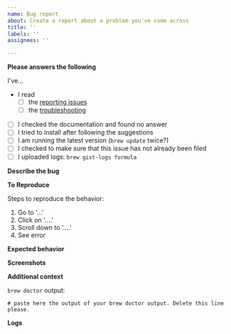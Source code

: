 ```yaml
---
name: Bug report
about: Create a report about a problem you've come across
title: ''
labels: ''
assignees: ''

---
```


**Please answers the following**

I've... 
- I read
	- [ ] the [reporting issues](https://github.com/OSGeo/homebrew-osgeo4mac/docs/reporting-issues)
	- [ ] the [troubleshooting](https://github.com/OSGeo/homebrew-osgeo4mac/docs/troubleshooting)
- [ ] I checked the documentation and found no answer
- [ ] I tried to install after following the suggestions
- [ ] I am running the latest version (`brew update` twice?)
- [ ] I checked to make sure that this issue has not already been filed
- [ ] I uploaded logs: `brew gist-logs formula`

**Describe the bug**

<!-- A clear and concise description of what the bug is. -->

**To Reproduce**

Steps to reproduce the behavior:
1. Go to '...'
2. Click on '....'
3. Scroll down to '....'
4. See error

**Expected behavior**

<!-- A clear and concise description of what you expected to happen. -->

**Screenshots**

<!-- If applicable, add screenshots to help explain your problem. -->

**Additional context**

<!-- Please provide any relevant information about your setup. This is important in case the issue is not reproducible except for under certain conditions. Run a `brew doctor` and paster the output below could be a good idea. -->

`brew doctor` output: 

```shell
# paste here the output of your brew doctor output. Delete this line please. 
```

**Logs**

<!-- Please include the link to the uploaded gist here.  -->